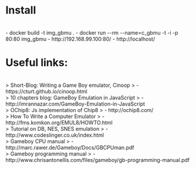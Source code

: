 # Install

<BR>
- docker build -t img_gbmu .
- docker run --rm --name=c_gbmu -t -i -p 80:80 img_gbmu
- http://192.168.99.100:80/
- http://localhost/

# Useful links:

<BR>
> Short-Blog: Writing a Game Boy emulator, Cinoop
> - https://cturt.github.io/cinoop.html

<BR>
> 10 chapters blog: GameBoy Emulation in JavaScript
> - http://imrannazar.com/GameBoy-Emulation-in-JavaScript

<BR>
> OChip8: Js implementation of Chip8
> - http://ochip8.com/

<BR>
> How To Write a Computer Emulator
> - http://fms.komkon.org/EMUL8/HOWTO.html

<BR>
> Tutorial on DB, NES, SNES emulation
> - http://www.codeslinger.co.uk/index.html

<BR>
> Gameboy CPU manual
> - http://marc.rawer.de/Gameboy/Docs/GBCPUman.pdf

<BR>
> Gameboy programming manual
> - http://www.chrisantonellis.com/files/gameboy/gb-programming-manual.pdf
